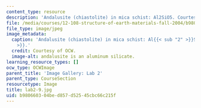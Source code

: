 ```yaml
---
content_type: resource
description: 'Andalusite (chiastolite) in mica schist: Al2SiO5. Courtesy of OCW.'
file: /media/courses/12-108-structure-of-earth-materials-fall-2004/b980660304bed857d52545cbc66c215f_lab2-9.jpg
file_type: image/jpeg
image_metadata:
  caption: 'Andalusite (chiastolite) in mica schist: Al{{< sub "2" >}}SiO{{< sub "5"
    >}}.'
  credit: Courtesy of OCW.
  image-alt: andalusite is an aluminum silicate.
learning_resource_types: []
ocw_type: OCWImage
parent_title: 'Image Gallery: Lab 2'
parent_type: CourseSection
resourcetype: Image
title: lab2-9.jpg
uid: b9806603-04be-d857-d525-45cbc66c215f
---
```

